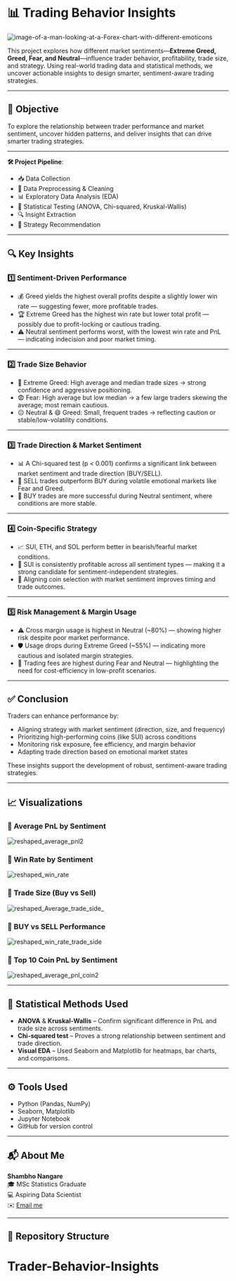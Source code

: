 # 📊 Trading Behavior Insights

![image-of-a-man-looking-at-a-Forex-chart-with-different-emoticons](https://github.com/user-attachments/assets/d29ed6db-67cc-489e-b829-7b6f7768e022)


This project explores how different market sentiments—**Extreme Greed, Greed, Fear, and Neutral**—influence trader behavior, profitability, trade size, and strategy. Using real-world trading data and statistical methods, we uncover actionable insights to design smarter, sentiment-aware trading strategies.

---

## 🎯 Objective

To explore the relationship between trader performance and market sentiment, uncover hidden patterns, and deliver insights that can drive smarter trading strategies.

---

**🛠 Project Pipeline**:
- 📥 Data Collection
- 🧹 Data Preprocessing & Cleaning
- 📊 Exploratory Data Analysis (EDA)
- 🧪 Statistical Testing (ANOVA, Chi-squared, Kruskal-Wallis)
- 🔍 Insight Extraction
- 🎯 Strategy Recommendation 

---

## 🔍 Key Insights

### 1️⃣ Sentiment-Driven Performance

- 💰 Greed yields the highest overall profits despite a slightly lower win rate — suggesting fewer, more profitable trades.
- 🏆 Extreme Greed has the highest win rate but lower total profit — possibly due to profit-locking or cautious trading.
- ⚠️ Neutral sentiment performs worst, with the lowest win rate and PnL — indicating indecision and poor market timing.

---

### 2️⃣ Trade Size Behavior

- 🚀 Extreme Greed: High average and median trade sizes → strong confidence and aggressive positioning.
- 😨 Fear: High average but low median → a few large traders skewing the average; most remain cautious.
- 😐 Neutral & 😄 Greed: Small, frequent trades → reflecting caution or stable/low-volatility conditions.

---

### 3️⃣ Trade Direction & Market Sentiment

- 📊 A Chi-squared test (p < 0.001) confirms a significant link between market sentiment and trade direction (BUY/SELL).
- 🔻 SELL trades outperform BUY during volatile emotional markets like Fear and Greed.
- 🔼 BUY trades are more successful during Neutral sentiment, where conditions are more stable.

---

### 4️⃣ Coin-Specific Strategy

- 📈 SUI, ETH, and SOL perform better in bearish/fearful market conditions.
- 🏅 SUI is consistently profitable across all sentiment types — making it a strong candidate for sentiment-independent strategies.
- 🎯 Aligning coin selection with market sentiment improves timing and trade outcomes.

---

### 5️⃣ Risk Management & Margin Usage

- ⚠️ Cross margin usage is highest in Neutral (~80%) — showing higher risk despite poor market performance.
- 🛡️ Usage drops during Extreme Greed (~55%) — indicating more cautious and isolated margin strategies.
- 💸 Trading fees are highest during Fear and Neutral — highlighting the need for cost-efficiency in low-profit scenarios.

---

## ✅ Conclusion

Traders can enhance performance by:

- Aligning strategy with market sentiment (direction, size, and frequency)
- Prioritizing high-performing coins (like SUI) across conditions
- Monitoring risk exposure, fee efficiency, and margin behavior
- Adapting trade direction based on emotional market states

These insights support the development of robust, sentiment-aware trading strategies.

---

## 📈 Visualizations

### 🔹 Average PnL by Sentiment
![reshaped_average_pnl2](https://github.com/user-attachments/assets/339bcf5c-a8b6-4a9b-88f4-d270f6055df4)

### 🔹 Win Rate by Sentiment
![reshaped_win_rate](https://github.com/user-attachments/assets/c45834d7-8849-4c14-947e-9b4b8754264b)

### 🔹 Trade Size (Buy vs Sell)
![reshaped_Average_trade_side_](https://github.com/user-attachments/assets/0bd86b5b-27bf-4972-ae66-298ba83abca5)

### 🔹 BUY vs SELL Performance
![reshaped_win_rate_trade_side](https://github.com/user-attachments/assets/13002964-d11b-4d72-8c7b-5f972d62a7ec)

### 🔹 Top 10 Coin PnL by Sentiment
![reshaped_average_pnl_coin2](https://github.com/user-attachments/assets/ce196f41-ba45-47ad-bd2f-82369a6cb8f9)

---

## 🧪 Statistical Methods Used

- **ANOVA** & **Kruskal-Wallis** – Confirm significant difference in PnL and trade size across sentiments.
- **Chi-squared test** – Proves a strong relationship between sentiment and trade direction.
- **Visual EDA** – Used Seaborn and Matplotlib for heatmaps, bar charts, and comparisons.

---

## ⚙️ Tools Used

- Python (Pandas, NumPy)
- Seaborn, Matplotlib
- Jupyter Notebook
- GitHub for version control

---

## 📬 About Me

**Shambho Nangare**  
🎓 MSc Statistics Graduate  
💻 Aspiring Data Scientist  
✉️ [Email me](mailto:nangareshambho@gmail.com)

---

## 📂 Repository Structure

# Trader-Behavior-Insights
